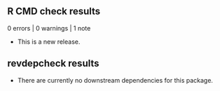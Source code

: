 ## R CMD check results

0 errors | 0 warnings | 1 note

* This is a new release.

## revdepcheck results

* There are currently no downstream dependencies for this package.
